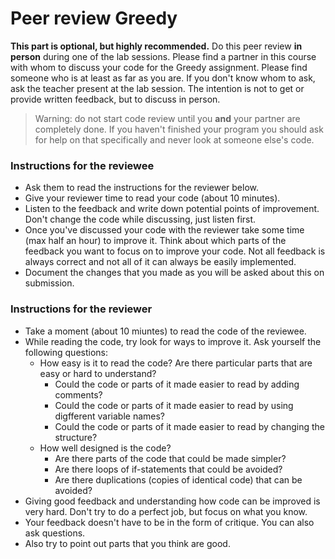 # Peer review Greedy

**This part is optional, but highly recommended.** Do this peer review **in person** during one of the lab sessions. Please find a partner in this course with whom to discuss your code for the Greedy assignment. Please find someone who is at least as far as you are. If you don't know whom to ask, ask the teacher present at the lab session. The intention is not to get or provide written feedback, but to discuss in person.

> Warning: do not start code review until you **and** your partner are completely done. If you haven't finished your program you should ask for help on that specifically and never look at someone else's code.

### Instructions for the reviewee

* Ask them to read the instructions for the reviewer below.
* Give your reviewer time to read your code (about 10 minutes).
* Listen to the feedback and write down potential points of improvement. Don't change the code while discussing, just listen first.
* Once you've discussed your code with the reviewer take some time (max half an hour) to improve it. Think about which parts of the feedback you want to focus on to improve your code. Not all feedback is always correct and not all of it can always be easily implemented.
* Document the changes that you made as you will be asked about this on submission.

### Instructions for the reviewer

* Take a moment (about 10 miuntes) to read the code of the reviewee.
* While reading the code, try look for ways to improve it. Ask yourself the following questions:
    * How easy is it to read the code? Are there particular parts that are easy or hard to understand?
        * Could the code or parts of it made easier to read by adding comments?
        * Could the code or parts of it made easier to read by using digfferent variable names?
        * Could the code or parts of it made easier to read by changing the structure?
    * How well designed is the code?
        * Are there parts of the code that could be made simpler?
        * Are there loops of if-statements that could be avoided?
        * Are there duplications (copies of identical code) that can be avoided?
* Giving good feedback and understanding how code can be improved is very hard. Don't try to do a perfect job, but focus on what you know.
* Your feedback doesn't have to be in the form of critique. You can also ask questions.
* Also try to point out parts that you think are good.
